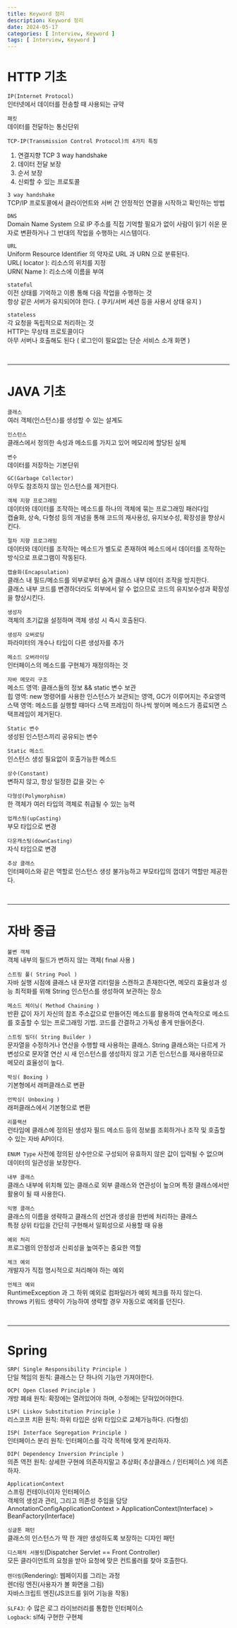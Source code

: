 ```yaml
---
title: Keyword 정리
description: Keyword 정리
date: 2024-05-17
categories: [ Interview, Keyword ]
tags: [ Interview, Keyword ]
---
```


# HTTP 기초

```IP(Internet Protocol)```  
인터넷에서 데이터를 전송할 때 사용되는 규약  
  
```패킷```  
데이터를 전달하는 통신단위  
  
```TCP-IP(Transmission Control Protocol)의 4가지 특징```  
1. 연결지향 TCP 3 way handshake
2. 데이터 전달 보장
3. 순서 보장
4. 신뢰할 수 있는 프로토콜  
  
```3 way handshake```  
TCP/IP 프로토콜에서 클라이언트와 서버 간 안정적인 연결을 시작하고 확인하는 방법  
  
```DNS```  
Domain Name System 으로 IP 주소를 직접 기억할 필요가 없이 사람이 읽기 쉬운 문자로 변환하거나 그 반대의 작업을 수행하는 시스템이다.  
  
```URL```  
Uniform Resource Identifier 의 약자로 URL 과 URN 으로 분류된다.  
URL( locator ): 리소스의 위치를 지정  
URN( Name ): 리소스에 이름을 부여  
  
```stateful```  
이전 상태를 기억하고 이릉 통해 다음 작업을 수행하는 것  
항상 같은 서버가 유지되어야 한다. ( 쿠키/서버 세션 등을 사용서 상태 유지 )  
  
```stateless```  
각 요청을 독립적으로 처리하는 것  
HTTP는 무상태 프로토콜이다  
아무 서버나 호출해도 된다 ( 로그인이 필요없는 단순 서비스 소개 화면 )  

<br/>
<hr>

# JAVA 기초

```클래스```  
여러 객체(인스턴스)를 생성할 수 있는 설계도  
  
```인스턴스```  
클래스에서 정의한 속성과 메소드를 가지고 있어 메모리에 할당된 실체  
  
```변수```  
데이터를 저장하는 기본단위  
  
```GC(Garbage Collector)```  
아무도 참조하지 않는 인스턴스를 제거한다.  
  
```객체 지향 프로그래밍```  
데이터와 데이터를 조작하는 메소드를 하나의 객체에 묶는 프로그래밍 패러다임  
캡슐화, 상속, 다형성 등의 개념을 통해 코드의 재사용성, 유지보수성, 확장성을 향상시킨다.   
  
```절차 지향 프로그래밍```  
데이터와 데이터를 조작하는 메소드가 별도로 존재하여 메소드에서 데이터를 조작하는 방식으로 프로그램이 작동된다.   
  
```캡슐화(Encapsulation)```  
클래스 내 필드/메소드를 외부로부터 숨겨 클래스 내부 데이터 조작을 방지한다.   
클래스 내부 코드를 변경하더라도 외부에서 알 수 없으므로 코드의 유지보수성과 확장성을 향상시킨다.   
  
```생성자```  
객체의 초기값을 설정하며 객체 생성 시 즉시 호출된다.  
  
```생성자 오버로딩```  
파라미터의 개수나 타입이 다른 생성자를 추가  
  
```메소드 오버라이딩```  
인터페이스의 메소드를 구현체가 재정의하는 것  
  
```자바 메모리 구조```  
메소드 영역: 클래스들의 정보 && static 변수 보관  
힙 영역: new 명령어를 사용한 인스턴스가 보관되는 영역, GC가 이루어지는 주요영역  
스택 영역: 메소드를 실행할 때마다 스택 프레임이 하나씩 쌓이며 메소드가 종료되면 스택프레임이 제거된다.   
  
```Static 변수```  
생성된 인스턴스끼리 공유되는 변수  
  
```Static 메소드```  
인스턴스 생성 필요없이 호출가능한 메소드  
  
```상수(Constant)```  
변하지 않고, 항상 일정한 값을 갖는 수  
  
```다형성(Polymorphism)```  
한 객체가 여러 타입의 객체로 취급될 수 있는 능력  
  
```업캐스팅(upCasting)```  
부모 타입으로 변경  
  
```다운캐스팅(downCasting)```  
자식 타입으로 변경  
  
```추상 클래스```  
인터페이스와 같은 역할로 인스턴스 생성 불가능하고 부모타입의 껍데기 역할만 제공한다.   

<br/>
<hr>

# 자바 중급

```불변 객체```  
객체 내부의 필드가 변하지 않는 객체( final 사용 )  
  
```스트링 풀( String Pool )```  
자바 실행 시점에 클래스 내 문자열 리터럴을 스캔하고 존재한다면, 메모리 효율성과 성능 최적화를 위해 String 인스턴스를 생성하여 보관하는 장소  
  
```메소드 체이닝( Method Chaining )```  
반환 값이 자기 자신의 참조 주소값으로 만들어진 메소드를 활용하여 연속적으로 메소드를 호출할 수 있는 프로그래밍 기법. 코드를 간결하고 가독성 좋게 만들어준다.   
  
```스트링 빌더( String Builder )```  
문자열을 수정하거나 연산을 수행할 때 사용하는 클래스. String 클래스와는 다르게 가변성으로 문자열 연산 시 새 인스턴스를 생성하지 않고 기존 인스턴스를 재사용하므로 메모리 효율성이 높다.  
  
```박싱( Boxing )```  
기본형에서 래퍼클래스로 변환  
  
```언박싱( Unboxing )```  
래퍼클래스에서 기본형으로 변환  
  
```리플랙션```  
런타임에 클래스에 정의된 생성자 필드 메소드 등의 정보를 조회하거나 조작 및 호출할 수 있는 자바 API이다.  
  
```ENUM Type```
사전에 정의된 상수만으로 구성되어 유효하지 않은 값이 입력될 수 없으며 데이터의 일관성을 보장한다.  
  
```내부 클래스```  
클래스 내부에 위치해 있는 클래스로 외부 클래스와 연관성이 높으며 특정 클래스에서만 활용이 될 때 사용한다.  
  
```익명 클래스```  
클래스의 이름을 생략하고 클래스의 선언과 생성을 한번에 처리하는 클래스  
특정 상위 타입을 간단히 구현해서 일회성으로 사용할 때 유용  
  
```예외 처리```  
프로그램의 안정성과 신뢰성을 높여주는 중요한 역할  
  
```체크 예외```  
개발자가 직접 명시적으로 처리해야 하는 예외  
  
```언체크 예외```  
RuntimeException 과 그 하위 예외로 컴파일러가 예외 체크를 하지 않는다.  
throws 키워드 생략이 가능하여 생략할 경우 자동으로 예외를 던진다.  
  


<br/>
<hr>

# Spring

```SRP( Single Responsibility Principle )```  
단일 책임의 원칙: 클래스는 단 하나의 기능만 가져야한다.  
  
```OCP( Open Closed Principle )```  
개방 폐쇄 원칙: 확장에는 열려있어야 하며, 수정에는 닫혀있어야한다.   
  
```LSP( Liskov Substitution Principle )```  
리스코프 치환 원칙: 하위 타입은 상위 타입으로 교체가능하다. (다형성)  
  
```ISP( Interface Segregation Principle )```  
인터페이스 분리 원칙: 인터페이스를 각각 목적에 맞게 분리하자.  
  
```DIP( Dependency Inversion Principle )```  
의존 역전 원칙: 상세한 구현에 의존하지말고 추상화( 추상클래스 / 인터페이스 )에 의존하자.  
  
```ApplicationContext```  
스프링 컨테이너이자 인터페이스  
객체의 생성과 관리, 그리고 의존성 주입을 담당
AnnotationConfigApplicationContext > ApplicationContext(Interface) > BeanFactory(Interface)  
  
```싱글톤 패턴```  
클래스의 인스턴스가 딱 한 개만 생성하도록 보장하는 디자인 패턴  
  








```디스패처 서블릿```(Dispatcher Servlet == Front Controller)  
모든 클라이언트의 요청을 받아 요청에 맞은 컨트롤러를 찾아 호출한다.  
  
```렌더링```(Rendering): 웹페이지를 그리는 과정  
렌더링 엔진(사용자가 볼 화면을 그림)  
자바스크립트 엔진(JS코드를 읽어 기능을 작동)  
  
```SLF4J```: 수 많은 로그 라이브러리를 통합한 인터페이스  
```Logback```: slf4j 구현한 구현체  
  
